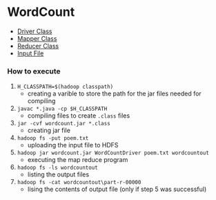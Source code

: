 # WordCount

- [Driver Class](./WordCountDriver.java)
- [Mapper Class](./WordCountMapper.java)
- [Reducer Class](./WordCountReducer.java)
- [Input File](./poem.txt)

### How to execute

1. `H_CLASSPATH=$(hadoop classpath)`
   - creating a varible to store the path for the jar files needed for compiling
2. `javac *.java -cp $H_CLASSPATH`
   - compiling files to create `.class` files
3. `jar -cvf wordcount.jar *.class`
   - creating jar file
4. `hadoop fs -put poem.txt`
   - uploading the input file to HDFS
5. `hadoop jar wordcount.jar WordCountDriver poem.txt wordcountout`
   - executing the map reduce program
6. `hadoop fs -ls wordcountout`
   - listing the output files
7. `hadoop fs -cat wordcountout\part-r-00000`
   - lising the contents of output file (only if step 5 was successful)